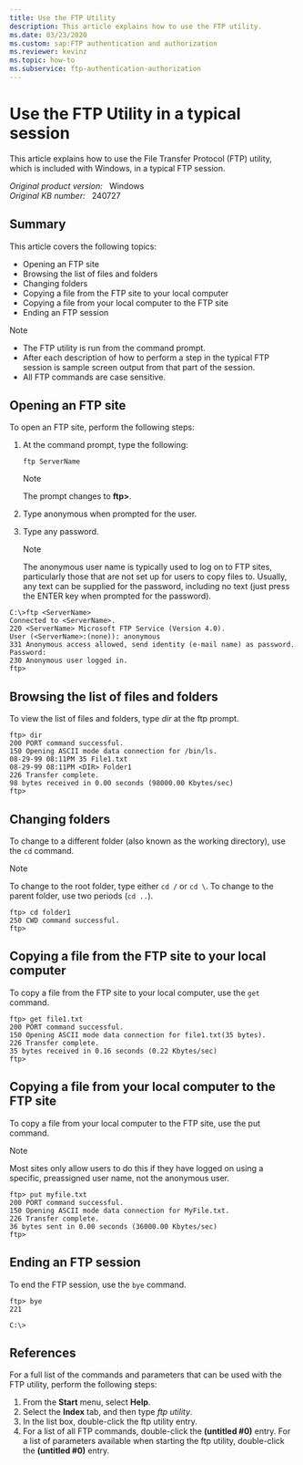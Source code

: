 ```yaml
---
title: Use the FTP Utility
description: This article explains how to use the FTP utility.
ms.date: 03/23/2020
ms.custom: sap:FTP authentication and authorization
ms.reviewer: kevinz
ms.topic: how-to
ms.subservice: ftp-authentication-authorization
---
```

# Use the FTP Utility in a typical session

This article explains how to use the File Transfer Protocol (FTP) utility, which is included with Windows, in a typical FTP session.

_Original product version:_ &nbsp;  Windows  
_Original KB number:_ &nbsp; 240727

## Summary

This article covers the following topics:

- Opening an FTP site
- Browsing the list of files and folders
- Changing folders
- Copying a file from the FTP site to your local computer
- Copying a file from your local computer to the FTP site
- Ending an FTP session

> [!NOTE]
>
> - The FTP utility is run from the command prompt.
> - After each description of how to perform a step in the typical FTP session is sample screen output from that part of the session.
> - All FTP commands are case sensitive.

## Opening an FTP site

To open an FTP site, perform the following steps:

1. At the command prompt, type the following:

    ```console
    ftp ServerName
    ```

    > [!NOTE]
    > The prompt changes to **ftp>**.
2. Type anonymous when prompted for the user.
3. Type any password.

   > [!NOTE]
   > The anonymous user name is typically used to log on to FTP sites, particularly those that are not set up for users to copy files to. Usually, any text can be supplied for the password, including no text (just press the ENTER key when prompted for the password).

```console
C:\>ftp <ServerName>
Connected to <ServerName>.
220 <ServerName> Microsoft FTP Service (Version 4.0).
User (<ServerName>:(none)): anonymous
331 Anonymous access allowed, send identity (e-mail name) as password.
Password:
230 Anonymous user logged in.
ftp>
```

## Browsing the list of files and folders

To view the list of files and folders, type *dir* at the ftp prompt.

```console
ftp> dir
200 PORT command successful.
150 Opening ASCII mode data connection for /bin/ls.
08-29-99 08:11PM 35 File1.txt
08-29-99 08:11PM <DIR> Folder1
226 Transfer complete.
98 bytes received in 0.00 seconds (98000.00 Kbytes/sec)
ftp>
```

## Changing folders

To change to a different folder (also known as the working directory), use the `cd` command.

> [!NOTE]
> To change to the root folder, type either `cd /` or `cd \`. To change to the parent folder, use two periods (`cd ..`).

```console
ftp> cd folder1
250 CWD command successful.
ftp>
```

## Copying a file from the FTP site to your local computer

To copy a file from the FTP site to your local computer, use the `get` command.

```console
ftp> get file1.txt
200 PORT command successful.
150 Opening ASCII mode data connection for file1.txt(35 bytes).
226 Transfer complete.
35 bytes received in 0.16 seconds (0.22 Kbytes/sec)
ftp>
```

## Copying a file from your local computer to the FTP site

To copy a file from your local computer to the FTP site, use the put command.

> [!NOTE]
> Most sites only allow users to do this if they have logged on using a specific, preassigned user name, not the anonymous user.

```console
ftp> put myfile.txt
200 PORT command successful.
150 Opening ASCII mode data connection for MyFile.txt.
226 Transfer complete.
36 bytes sent in 0.00 seconds (36000.00 Kbytes/sec)
ftp>
```

## Ending an FTP session

To end the FTP session, use the `bye` command.

```console
ftp> bye
221

C:\>
```

## References

For a full list of the commands and parameters that can be used with the FTP utility, perform the following steps:

1. From the **Start** menu, select **Help**.
2. Select the **Index** tab, and then type *ftp utility*.
3. In the list box, double-click the ftp utility entry.
4. For a list of all FTP commands, double-click the **(untitled #0)** entry. For a list of parameters available when starting the ftp utility, double-click the **(untitled #0)** entry.
